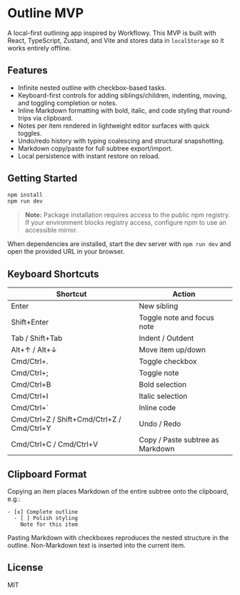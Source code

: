 # Outline MVP

A local-first outlining app inspired by Workflowy. This MVP is built with React, TypeScript, Zustand, and Vite and stores data in `localStorage` so it works entirely offline.

## Features

- Infinite nested outline with checkbox-based tasks.
- Keyboard-first controls for adding siblings/children, indenting, moving, and toggling completion or notes.
- Inline Markdown formatting with bold, italic, and code styling that round-trips via clipboard.
- Notes per item rendered in lightweight editor surfaces with quick toggles.
- Undo/redo history with typing coalescing and structural snapshotting.
- Markdown copy/paste for full subtree export/import.
- Local persistence with instant restore on reload.

## Getting Started

```bash
npm install
npm run dev
```

> **Note:** Package installation requires access to the public npm registry. If your environment blocks registry access, configure npm to use an accessible mirror.

When dependencies are installed, start the dev server with `npm run dev` and open the provided URL in your browser.

## Keyboard Shortcuts

| Shortcut | Action |
| --- | --- |
| Enter | New sibling |
| Shift+Enter | Toggle note and focus note |
| Tab / Shift+Tab | Indent / Outdent |
| Alt+↑ / Alt+↓ | Move item up/down |
| Cmd/Ctrl+. | Toggle checkbox |
| Cmd/Ctrl+; | Toggle note |
| Cmd/Ctrl+B | Bold selection |
| Cmd/Ctrl+I | Italic selection |
| Cmd/Ctrl+` | Inline code |
| Cmd/Ctrl+Z / Shift+Cmd/Ctrl+Z / Cmd/Ctrl+Y | Undo / Redo |
| Cmd/Ctrl+C / Cmd/Ctrl+V | Copy / Paste subtree as Markdown |

## Clipboard Format

Copying an item places Markdown of the entire subtree onto the clipboard, e.g.:

```
- [x] Complete outline
  - [ ] Polish styling
    Note for this item
```

Pasting Markdown with checkboxes reproduces the nested structure in the outline. Non-Markdown text is inserted into the current item.

## License

MIT
